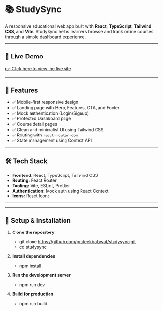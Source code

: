 # 📚 StudySync

A responsive educational web app built with **React**, **TypeScript**, **Tailwind CSS**, and **Vite**. StudySync helps learners browse and track online courses through a simple dashboard experience.

---

## 🚀 Live Demo

[👉 Click here to view the live site](https://studysync-kappa-nine.vercel.app/)

---

## 📌 Features

- ✅ Mobile-first responsive design
- ✅ Landing page with Hero, Features, CTA, and Footer
- ✅ Mock authentication (Login/Signup)
- ✅ Protected Dashboard page
- ✅ Course detail pages
- ✅ Clean and minimalist UI using Tailwind CSS
- ✅ Routing with `react-router-dom`
- ✅ State management using Context API

---

## 🛠 Tech Stack

- **Frontend:** React, TypeScript, Tailwind CSS
- **Routing:** React Router
- **Tooling:** Vite, ESLint, Prettier
- **Authentication:** Mock auth using React Context
- **Icons:** React Icons

---

---

## 🔄 Setup & Installation

1. **Clone the repository**

   - git clone https://github.com/prateekbalawat/studysync.git
   - cd studysync

2. **Install dependencies**

   - npm install

3. **Run the development server**

   - npm run dev

4. **Build for production**
   - npm run build
